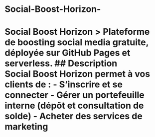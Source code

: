 # Social-Boost-Horizon-
# Social Boost Horizon  > Plateforme de boosting social media gratuite, déployée sur GitHub Pages et serverless.  ## Description  Social Boost Horizon permet à vos clients de :   - S’inscrire et se connecter   - Gérer un portefeuille interne (dépôt et consultation de solde)   - Acheter des services  de marketing 
